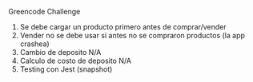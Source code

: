 Greencode Challenge

1) Se debe cargar un producto primero antes de comprar/vender
2) Vender no se debe usar si antes no se compraron productos (la app crashea)
3) Cambio de deposito N/A
5) Calculo de costo de deposito N/A
6) Testing con Jest (snapshot)